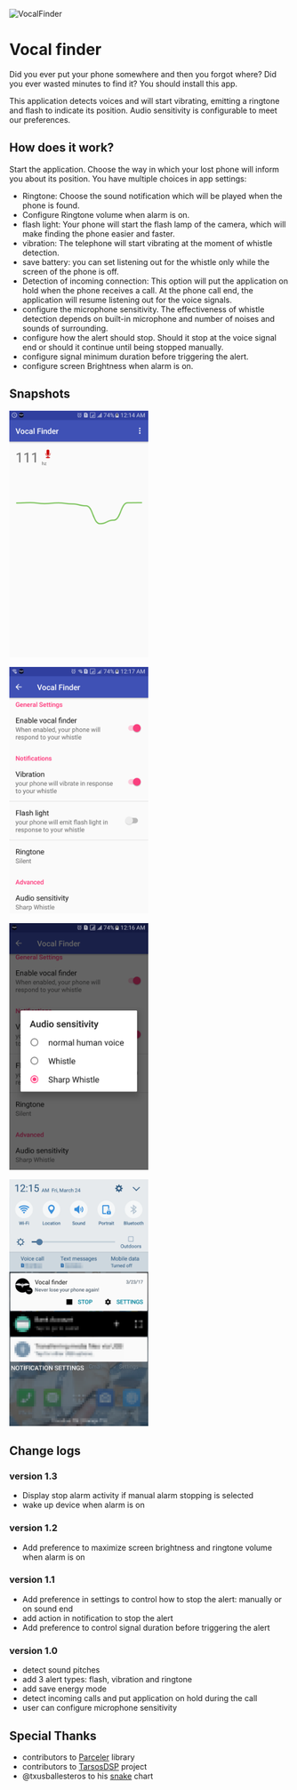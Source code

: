 ![VocalFinder](https://socialify.git.ci/Hazem-Ben-Khalfallah/VocalFinder/image?description=1&descriptionEditable=Android%20app%20to%20find%20your%20phone%20by%20responding%20to%20a%20sound%20you%20have%20emitted%3A%20whistle%2C%20voice%2C%20etc.&forks=1&language=1&logo=https%3A%2F%2Fgithub.com%2FHazem-Ben-Khalfallah%2FVocalFinder%2Fraw%2Fmaster%2Fscreenshots%2Flogo.png&owner=1&pattern=Circuit%20Board&stargazers=1&theme=Light)

# Vocal finder

Did you ever put your phone somewhere and then you forgot where? Did you ever wasted minutes to find it? You should install this app.

This application detects voices and will start vibrating, emitting a ringtone and flash to indicate its position.
Audio sensitivity is configurable to meet our preferences.

## How does it work?
Start the application. Choose the way in which your lost phone will inform you about its position. You have multiple choices in app settings:
- Ringtone: Choose the sound notification which will be played when the phone is found.
- Configure Ringtone volume when alarm is on.
- flash light: Your phone will start the flash lamp of the camera, which will make finding the phone easier and faster.
- vibration: The telephone will start vibrating at the moment of whistle detection.
- save battery: you can set listening out for the whistle only while the screen of the phone is off.
- Detection of incoming connection: This option will put the application on hold when the phone receives a call.
At the phone call end, the application will resume listening out for the voice signals.
- configure the microphone sensitivity. The effectiveness of whistle detection depends on built-in microphone and number of noises and sounds of surrounding.
- configure how the alert should stop. Should it stop at the voice signal end or should it continue until being stopped manually.
- configure signal minimum duration before triggering the alert.
- configure screen Brightness when alarm is on.

## Snapshots
<p>
<img src="./screenshots/Screenshot_1.png" width="250" height="444">
</p>
<p>
<img src="./screenshots/Screenshot_2.png" width="250" height="444">
</p>
<p>
<img src="./screenshots/Screenshot_3.png" width="250" height="444">
</p>
<p>
<img src="./screenshots/Screenshot_4.png" width="250" height="444">
</p>

## Change logs
### version 1.3
* Display stop alarm activity if manual alarm stopping is selected 
* wake up device when alarm is on
### version 1.2
* Add preference to maximize screen brightness and ringtone volume when alarm is on
### version 1.1
* Add preference in settings to control how to stop the alert: manually or on sound end
* add action in notification to stop the alert
* Add preference to control signal duration before triggering the alert
### version 1.0
* detect sound pitches
* add 3 alert types: flash, vibration and ringtone
* add save energy mode
* detect incoming calls and put application on hold during the call
* user can configure microphone sensitivity

## Special Thanks
* contributors to  [Parceler](http://parceler.org/) library
* contributors to [TarsosDSP](https://0110.be/tags/TarsosDSP) project
* @txusballesteros to his [snake](https://github.com/txusballesteros/snake) chart
